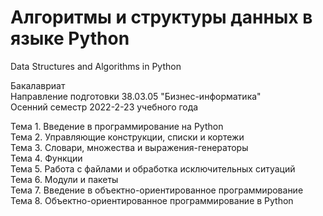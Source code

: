 # Алгоритмы и структуры данных в языке Python
Data Structures and Algorithms in Python

Бакалавриат<br>
Направление подготовки 38.03.05 "Бизнес-информатика"<br>
Осенний семестр 2022-2-23 учебного года

Тема 1. Введение в программирование на Python<br>
Тема 2. Управляющие конструкции, списки и кортежи<br>
Тема 3. Словари, множества и выражения-генераторы<br>
Тема 4. Функции<br>
Тема 5. Работа с файлами и обработка исключительных ситуаций<br>
Тема 6. Модули и пакеты<br>
Тема 7. Введение в объектно-ориентированное программирование<br>
Тема 8. Объектно-ориентированное программирование в Python<br>
